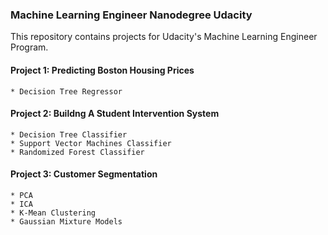 ### Machine Learning Engineer Nanodegree Udacity

This repository contains projects for Udacity's Machine Learning Engineer Program.

#### Project 1: Predicting Boston Housing Prices
    * Decision Tree Regressor
 
#### Project 2: Buildng A Student Intervention System
    * Decision Tree Classifier
    * Support Vector Machines Classifier
    * Randomized Forest Classifier
    
#### Project 3: Customer Segmentation
    * PCA
    * ICA
    * K-Mean Clustering
    * Gaussian Mixture Models
